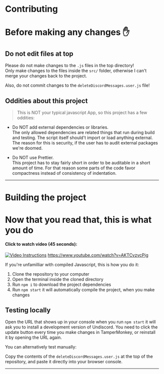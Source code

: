 # Contributing

# Before making any changes ✋
## Do not edit files at top

Please do not make changes to the `.js` files in the top directory!  
Only make changes to the files inside the `src/` folder, otherwise I can't merge your changes back to the project.

Also, do not commit changes to the `deleteDiscordMessages.user.js` file!

## Oddities about this project

> This is NOT your typical javascript App, so this project has a few oddities:

- Do NOT add external dependencies or libraries.  
  The only allowed dependencies are related things that run during build and testing.
  The script itself should't import or load anything external.
  The reason for this is security, if the user has to audit external packages we're doomed.

- Do NOT use Prettier.  
  This project has to stay fairly short in order to be auditable in a short amount of time.
  For that reason some parts of the code favor compactness instead of consistency of indentation.


-------------------------------------------------------------------------------

# Building the project
# Now that you read that, this is what you do

#### Click to watch video (45 seconds):
[![Video Instructions](https://img.youtube.com/vi/AKTCvzvcPig/0.jpg)](https://www.youtube.com/watch?v=AKTCvzvcPig)
https://www.youtube.com/watch?v=AKTCvzvcPig


If you're unfamilliar with compiled Javascript, this is how you do it:

1. Clone the repository to your computer
2. Open the terminal inside the cloned directory
3. Run `npm i` to download the project dependencies 
4. Run `npm start` it will automatically compile the project, when you make changes

## Testing locally

Open the URL that shows up in your console when you run `npm start` it will ask you to install a development version of Undiscord.
You need to click the update button every time you make changes in TamperMonkey, or reinstall it by opening the URL again.

You can alternatively test manually:

Copy the contents of the `deleteDiscordMessages.user.js` at the top of the repository,
and paste it directly into your browser console.

----------------------------------------------------------------

